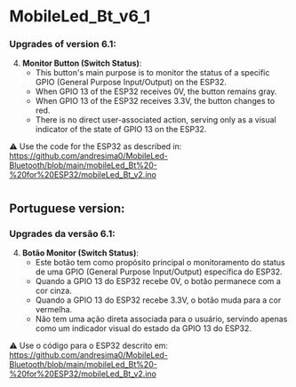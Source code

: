 # MobileLed_Bt_v6_1

### Upgrades of version 6.1:

4. **Monitor Button (Switch Status)**:
   - This button's main purpose is to monitor the status of a specific GPIO (General Purpose Input/Output) on the ESP32.
   - When GPIO 13 of the ESP32 receives 0V, the button remains gray.
   - When GPIO 13 of the ESP32 receives 3.3V, the button changes to red.
   - There is no direct user-associated action, serving only as a visual indicator of the state of GPIO 13 on the ESP32.



:warning: Use the code for the ESP32 as described in: https://github.com/andresima0/MobileLed-Bluetooth/blob/main/mobileLed_Bt%20-%20for%20ESP32/mobileLed_Bt_v2.ino

#

## Portuguese version:

### Upgrades da versão 6.1:

4. **Botão Monitor (Switch Status)**:
   - Este botão tem como propósito principal o monitoramento do status de uma GPIO (General Purpose Input/Output) específica do ESP32.
   - Quando a GPIO 13 do ESP32 recebe 0V, o botão permanece com a cor cinza.
   - Quando a GPIO 13 do ESP32 recebe 3.3V, o botão muda para a cor vermelha.
   - Não tem uma ação direta associada para o usuário, servindo apenas como um indicador visual do estado da GPIO 13 do ESP32.

:warning:  Use o código para o ESP32 descrito em: https://github.com/andresima0/MobileLed-Bluetooth/blob/main/mobileLed_Bt%20-%20for%20ESP32/mobileLed_Bt_v2.ino

